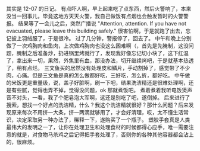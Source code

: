 其实是 12-07 的日记。
有点吓人啊，早上起来吃了点东西，然后火警响了，本来没当一回事儿，毕竟这地方天天火警，我自己做饭有点烟也会触发暂时的火警警报。
结果等了一会儿之后，突然广播说 "Attention, attention. If you have not evacuated, please leave this building safely." 很害怕啊，于是就跑了出去，忘记披上羽绒服了，于是很冷。
过了几分钟，警报停了，回去了。
中午和晚上分别做了一次鸡胸肉和鱼肉，上次做鸡胸肉也没这么困难啊（，首先是先腌制，这没问题，腌制之后准备炒，扔进锅里烤就行了，发现我好像忘记切小块了，这下红温了，拿出来一切，果然，外焦里有血，那没办法，切开继续烤吧，于是就基本热透了，稍有点烂。
三文鱼买的居然没有处理皮和鳞片，手动割掉了，感觉带了不少肉，心痛。但是三文鱼是真的怎么做都好吃，三好吃，怎么折，都好吃。
中午做的米饭更是重量级，说，盖子好脏啊，刷一下吧，结果洗洁精还是很难处理啊，还是有些腻，觉得也弄不掉，觉得没问题，ok 那就煮饭吧。
煮着煮着我听电饭煲声音不对头，一看，我了个肥皂泡大军啊，这还是别吃了吧，遂倒掉。
后来进行了搜索，想找一个好点的洗洁精，什么？我这个洗洁精就很好？那什么问题？后来发现原来每次不用挤一大条，挤一两滴就够用了，才会好清理，哎，太不懂生活常识，决定采取另一种办法了，稀释一下，遂购买了一个瓶子。
塑胶手套真是人类最伟大的发明之一了，让你在处理卫生和处理食材的时候都得心应手，唯一需要注意的就是，对食物马杀鸡之后记得把手套处理了，否则你的各种其他容器都会沾上的，很麻烦。
